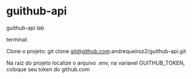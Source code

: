 # guithub-api
guithub-api lab

terminal:


Clone o projeto: git clone git@github.com:andrequeiroz2/guithub-api.git

Na raiz do projeto localize o arquivo .env, na variavel GUITHUB_TOKEN, coloque seu token do github.com

